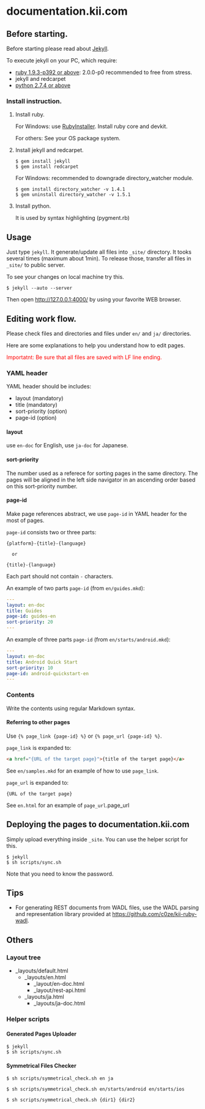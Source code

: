 # documentation.kii.com


## Before starting.

Before starting please read about
[Jekyll](https://github.com/mojombo/jekyll/wiki).

To execute jekyll on your PC, which require:

*   [ruby 1.9.3-p392 or above](http://www.ruby-lang.org/): 2.0.0-p0 recommended
    to free from stress.
*   jekyll and redcarpet
*   [python 2.7.4 or above](http://python.org/)

### Install instruction.

1.  Install ruby.

    For Windows:  use [RubyInstaller](http://rubyinstaller.org/).  Install ruby
    core and devkit.

    For others: See your OS package system.

2.  Install jekyll and redcarpet.

    ```
    $ gem install jekyll
    $ gem install redcarpet
    ```

    For Windows: recommended to downgrade directory\_watcher module.

    ```
    $ gem install directory_watcher -v 1.4.1
    $ gem uninstall directory_watcher -v 1.5.1
    ```

3.  Install python.

    It is used by syntax highlighting (pygment.rb)

## Usage

Just type `jekyll`.  It generate/update all files into `_site/` directory.  It
tooks several times (maximum about 1min).  To release those, transfer all files
in `_site/` to public server.

To see your changes on local machine try this.

```
$ jekyll --auto --server
```

Then open http://127.0.0.1:4000/ by using your favorite WEB browser.


## Editing work flow.

Please check files and directories and files under `en/` and `ja/` directories.

Here are some explanations to help you understand how to edit pages.

<font color="red">
Importatnt: Be sure that all files are saved with LF line ending.
</font>

### YAML header

YAML header should be includes:

*   layout (mandatory)
*   title (mandatory)
*   sort-priority (option)
*   page-id (option)

#### layout

use `en-doc` for English, use `ja-doc` for Japanese.

#### sort-priority

The number used as a referece for sorting pages in the same directory.  The pages will be aligned in the left side navigator in an ascending order based on this sort-priority number.

#### page-id

Make page references abstract, we use `page-id` in YAML header for the most of
pages.  

`page-id` consists two or three parts:

    {platform}-{title}-{language}

      or

    {title}-{language}

Each part should not contain `-` characters.  

An example of two parts `page-id` (from `en/guides.mkd`):

```yaml
---
layout: en-doc
title: Guides
page-id: guides-en
sort-priority: 20
---
```

An example of three parts `page-id` (from `en/starts/android.mkd`):

```yaml
---
layout: en-doc
title: Android Quick Start
sort-priority: 10
page-id: android-quickstart-en
---
```


### Contents

Write the contents using regular Markdown syntax.

#### Referring to other pages

Use `{% page_link {page-id} %}` or `{% page_url {page-id} %}`.

`page_link` is expanded to:

```html
<a href="{URL of the target page}">{title of the target page}</a>
```

See `en/samples.mkd` for an example of how to use `page_link`.

`page_url` is expanded to:

```
{URL of the target page}
```

See `en.html` for an example of `page_url`.page_url


## Deploying the pages to documentation.kii.com

Simply upload everything inside `_site`.  You can use the helper script for this.

    $ jekyll
    $ sh scripts/sync.sh


Note that you need to know the password.

## Tips

* For generating REST documents from WADL files, use the WADL parsing and representation library provided at <https://github.com/c0ze/kii-ruby-wadl>.

## Others

### Layout tree

*   \_layouts/default.html
    *   \_layouts/en.html
        *   \_layout/en-doc.html
        *   \_layout/rest-api.html
    *   \_layouts/ja.html
        *   \_layouts/ja-doc.html

### Helper scripts

#### Generated Pages Uploader

    $ jekyll
    $ sh scripts/sync.sh

#### Symmetrical Files Checker

    $ sh scripts/symmetrical_check.sh en ja

    $ sh scripts/symmetrical_check.sh en/starts/android en/starts/ios

    $ sh scripts/symmetrical_check.sh {dir1} {dir2}
